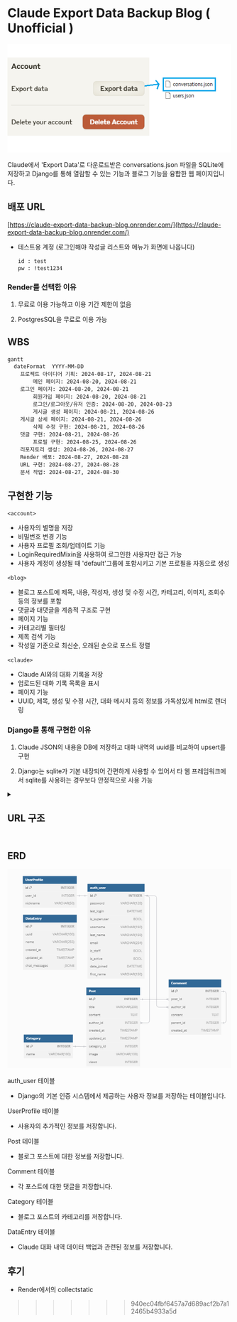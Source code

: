 # Claude Export Data Backup Blog ( Unofficial )

![json](./blog_project/media/export_data5.png)

Claude에서 'Export Data'로 다운로드받은 conversations.json 파일을 SQLite에 저장하고 Django를 통해 열람할 수 있는 기능과 블로그 기능을 융합한 웹 페이지입니다.



## 배포 URL
[https://claude-export-data-backup-blog.onrender.com/](https://claude-export-data-backup-blog.onrender.com/)

- 테스트용 계정 (로그인해야 작성글 리스트와 메뉴가 화면에 나옵니다)
  ```
  id : test
  pw : !test1234
  ```
  
### Render를 선택한 이유

 1. 무료로 이용 가능하고 이용 기간 제한이 없음

 2. PostgresSQL을 무료로 이용 가능


## WBS
```mermaid
gantt
  dateFormat  YYYY-MM-DD
	프로젝트 아이디어 기획: 2024-08-17, 2024-08-21	
    	메인 페이지: 2024-08-20, 2024-08-21
	로그인 페이지: 2024-08-20, 2024-08-21
    	회원가입 페이지: 2024-08-20, 2024-08-21
    	로그인/로그아웃/유저 인증: 2024-08-20, 2024-08-23
    	게시글 생성 페이지: 2024-08-21, 2024-08-26
   	게시글 상세 페이지: 2024-08-21, 2024-08-26
    	삭제 수정 구현: 2024-08-21, 2024-08-26
	댓글 구현: 2024-08-21, 2024-08-26
    	프로필 구현: 2024-08-25, 2024-08-26
	리포지토리 생성: 2024-08-26, 2024-08-27
	Render 배포: 2024-08-27, 2024-08-28
	URL 구현: 2024-08-27, 2024-08-28
	문서 작업: 2024-08-27, 2024-08-30
```

## 구현한 기능

`<account>`

- 사용자의 별명을 저장
- 비밀번호 변경 기능
- 사용자 프로필 조회/업데이트 기능
- LoginRequiredMixin을 사용하여 로그인한 사용자만 접근 가능
- 사용자 계정이 생성될 때 'default'그룹에 포함시키고 기본 프로필을 자동으로 생성

`<blog>`

- 블로그 포스트에 제목, 내용, 작성자, 생성 및 수정 시간, 카테고리, 이미지, 조회수 등의 정보를 포함
- 댓글과 대댓글을 계층적 구조로 구현
- 페이지 기능
- 카테고리별 필터링
- 제목 검색 기능
- 작성일 기준으로 최신순, 오래된 순으로 포스트 정렬

`<claude>`

- Claude AI와의 대화 기록을 저장
- 업로드된 대화 기록 목록을 표시
- 페이지 기능
- UUID, 제목, 생성 및 수정 시간, 대화 메시지 등의 정보를 가독성있게 html로 렌더링

### Django를 통해 구현한 이유

1. Claude JSON의 내용을 DB에 저장하고 대화 내역의 uuid를 비교하여 upsert를 구현

2. Django는 sqlite가 기본 내장되어 간편하게 사용할 수 있어서 타 웹 프레임워크에서 sqlite를 사용하는 경우보다 안정적으로 사용 가능


<details>
<summary><h2> URL 구조 <h2></summary>

- blog

| blog | URL pattern               | Name                 | 기능              |
|------|---------------------------|----------------------|-------------------|
|      | ' '                       | home                 | 메인 페이지        |
|      | blog/                     | post_list            | 게시글 목록        | 
|      | blog/write/               | write_post           | 게시글 작성        | 
|      | blog/<int:pk>/            | post_detail          | 게시글 디테일 페이지  |  
|      | blog/search/<str:tag>/    | search_posts         | 게시글 검색        | 
|      | blog/edit/<int:pk>/       | edit_post            | 게시글 수정        | 
|      | blog/delete/<int:pk>/     | delete_post          | 게시글 삭제        | 
|      | comment/<int:pk>/update/  | comment_update       | 댓글 수정          |
|      | comment/<int:pk>/delete/  | comment_delete       | 댓글 삭제          |

- claude

| claude | URL pattern      | Name        | 기능                            |
|--------|------------------|-------------|---------------------------------|
|        | ' '              | home        | claude 페이지 인덱스             |
|        | upload/          | upload_json | conversations.json 업로드        |
|        | list/            | list_entries| claude 대화 목록                 |  
|        | detail/<int:pk>/ | detail_entry| claude 대화 목록 상세 페이지      | 
|        | delete-all/      | delete_all  | 저장된 claude 대화 목록 전체 삭제 |

- account

| account | URL pattern           | Name                 | 기능            |
|---------|-----------------------|----------------------|----------------|
|         | register/             | register             | 회원 가입         |
|         | login/                | login                | 로그인           | 
|         | password_change/      | password_change      | 비밀번호 변경      | 
|         | password_change/done/ | password_change_done | 비밀번호 변경 완료  | 
|         | profile/              | profile              | 프로필 페이지      | 
|         | profile/update/       | profile_update       | 프로필 수정       |

<<<<<<< HEAD
=======
</details>

## ERD

![ERD](./blog_project/media/ERD2.png)

auth_user 테이블

- Django의 기본 인증 시스템에서 제공하는 사용자 정보를 저장하는 테이블입니다.

UserProfile 테이블

- 사용자의 추가적인 정보를 저장합니다.

Post 테이블

- 블로그 포스트에 대한 정보를 저장합니다.

Comment 테이블

- 각 포스트에 대한 댓글을 저장합니다.

Category 테이블

- 블로그 포스트의 카테고리를 저장합니다.

DataEntry 테이블

- Claude 대화 내역 데이터 백업과 관련된 정보를 저장합니다.


## 후기

- Render에서의 collectstatic 
>>>>>>> 940ec04fbf6457a7d689acf2b7a12465b4933a5d
